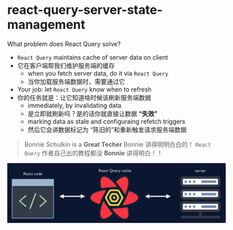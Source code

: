 # react-query-server-state-management

What problem does React Query solve?

- `React Query` maintains cache of server data on client
- 它在客户端帮我们维护服务端的缓存
  - when you fetch server data, do it via `React Query`
  - 当你加载服务端数据时，需要通过它
- Your job: let `React Query` know when to refresh
- 你的任务就是：让它知道啥时候该刷新服务端数据
  - immediately, by invalidating data
  - 是立即就刷新吗？是的话你就直接让数据 **“失效”**
  - marking data as stale and configuraing refetch triggers
  - 然后它会讲数据标记为 “陈旧的”和重新触发请求服务端数据

> Bonnie Schulkin is a **Great Techer**
> Bonnie 讲得明明白白的！
> `React Query` 作者自己出的教程都没 **Bonnie** 讲得明白！！

![001](images/001.png)
